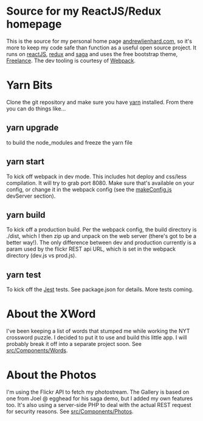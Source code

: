 # Source for my ReactJS/Redux homepage
This is the source for my personal home page [andrewlienhard.com](http://andrewlienhard.com), so it's more to keep my code safe than function as a useful open source project. It runs on [reactJS](https://facebook.github.io/react/), [redux](http://redux.js.org/) and [saga](https://redux-saga.github.io/redux-saga/docs/introduction/BeginnerTutorial.html) and uses the free bootstrap theme, [Freelance](https://startbootstrap.com/). The dev tooling is courtesy of [Webpack](https://webpack.github.io/).

# Yarn Bits
Clone the git repository and make sure you have [yarn](https://yarnpkg.com/en/) installed. From there you can do things like...

## yarn upgrade
to build the node_modules and freeze the yarn file

## yarn start 
To kick off webpack in dev mode. This includes hot deploy and css/less compilation. It will try to grab port 8080. Make sure that's available on your config, or change it in the webpack config (see the [makeConfig.js](https://github.com/alienintheheights/homepage/blob/master/webpack/makeConfig.js) devServer section).

## yarn build 
To kick off a production build. Per the webpack config, the build directory is ./dist, which I then zip up and unpack on the web server (there's got to be a better way!). The only difference between dev and production currently is a param used by the flickr REST api URL, which is set in the webpack directory (dev.js vs prod.js). 

## yarn test
To kick off the [Jest](https://facebook.github.io/jest/) tests. See package.json for details. More tests coming.

# About the XWord
I've been keeping a list of words that stumped me while working the NYT crossword puzzle. I decided to put it to use and build this little app. I will probably break it off into a separate project soon. See [src/Components/Words](https://github.com/alienintheheights/homepage/tree/master/src/Components/Words).

# About the Photos
I'm using the Flickr API to fetch my photostream. The Gallery is based on one from Joel @ egghead for his saga demo, but I added my own features too. It's also using a server-side PHP to deal with the actual REST request for security reasons. See [src/Components/Photos](https://github.com/alienintheheights/homepage/tree/master/src/Components/Photos).


